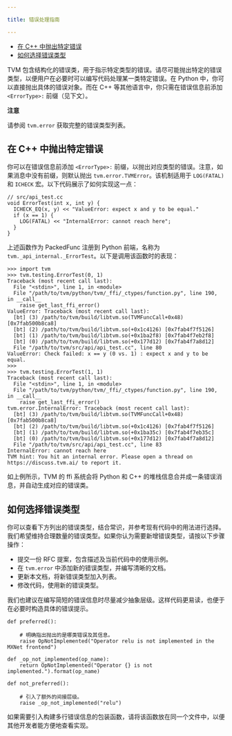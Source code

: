 ```yaml
---

title: 错误处理指南

---
```


* [在 C++ 中抛出特定错误](https://tvm.hyper.ai/docs/about/contribute/error_handling-guide#%E5%9C%A8-c-%E4%B8%AD%E6%8A%9B%E5%87%BA%E7%89%B9%E5%AE%9A%E9%94%99%E8%AF%AF)
* [如何选择错误类型](https://tvm.hyper.ai/docs/about/contribute/error_handling-guide#%E5%9C%A8-c-%E4%B8%AD%E6%8A%9B%E5%87%BA%E7%89%B9%E5%AE%9A%E9%94%99%E8%AF%AF)


 TVM 包含结构化的错误类，用于指示特定类型的错误。请尽可能抛出特定的错误类型，以便用户在必要时可以编写代码处理某一类特定错误。在 Python 中，你可以直接抛出具体的错误对象。而在 C++ 等其他语言中，你只需在错误信息前添加 `<ErrorType>:` 前缀（见下文）。

**注意**

 请参阅 `tvm.error` 获取完整的错误类型列表。


## 在 C++ 中抛出特定错误


 你可以在错误信息前添加 `<ErrorType>:` 前缀，以抛出对应类型的错误。注意，如果消息中没有前缀，则默认抛出 `tvm.error.TVMError`。该机制适用于 `LOG(FATAL)` 和 `ICHECK` 宏。以下代码展示了如何实现这一点：

```plain
// src/api_test.cc
void ErrorTest(int x, int y) {
  ICHECK_EQ(x, y) << "ValueError: expect x and y to be equal."
  if (x == 1) {
    LOG(FATAL) << "InternalError: cannot reach here";
  }
}
```


 上述函数作为 PackedFunc 注册到 Python 前端，名称为 `tvm._api_internal._ErrorTest`。以下是调用该函数时的表现：

```plain
>>> import tvm
>>> tvm.testing.ErrorTest(0, 1)
Traceback (most recent call last):
  File "<stdin>", line 1, in <module>
  File "/path/to/tvm/python/tvm/_ffi/_ctypes/function.py", line 190, in __call__
    raise get_last_ffi_error()
ValueError: Traceback (most recent call last):
  [bt] (3) /path/to/tvm/build/libtvm.so(TVMFuncCall+0x48) [0x7fab500b8ca8]
  [bt] (2) /path/to/tvm/build/libtvm.so(+0x1c4126) [0x7fab4f7f5126]
  [bt] (1) /path/to/tvm/build/libtvm.so(+0x1ba2f8) [0x7fab4f7eb2f8]
  [bt] (0) /path/to/tvm/build/libtvm.so(+0x177d12) [0x7fab4f7a8d12]
  File "/path/to/tvm/src/api/api_test.cc", line 80
ValueError: Check failed: x == y (0 vs. 1) : expect x and y to be equal.
>>>
>>> tvm.testing.ErrorTest(1, 1)
Traceback (most recent call last):
  File "<stdin>", line 1, in <module>
  File "/path/to/tvm/python/tvm/_ffi/_ctypes/function.py", line 190, in __call__
    raise get_last_ffi_error()
tvm.error.InternalError: Traceback (most recent call last):
  [bt] (3) /path/to/tvm/build/libtvm.so(TVMFuncCall+0x48) [0x7fab500b8ca8]
  [bt] (2) /path/to/tvm/build/libtvm.so(+0x1c4126) [0x7fab4f7f5126]
  [bt] (1) /path/to/tvm/build/libtvm.so(+0x1ba35c) [0x7fab4f7eb35c]
  [bt] (0) /path/to/tvm/build/libtvm.so(+0x177d12) [0x7fab4f7a8d12]
  File "/path/to/tvm/src/api/api_test.cc", line 83
InternalError: cannot reach here
TVM hint: You hit an internal error. Please open a thread on https://discuss.tvm.ai/ to report it.
```


 如上例所示，TVM 的 ffi 系统会将 Python 和 C++ 的堆栈信息合并成一条错误消息，并自动生成对应的错误类。

## 如何选择错误类型


 你可以查看下方列出的错误类型，结合常识，并参考现有代码中的用法进行选择。我们希望维持合理数量的错误类型。如果你认为需要新增错误类型，请按以下步骤操作：
*  提交一份 RFC 提案，包含描述及当前代码中的使用示例。 
*  在 `tvm.error` 中添加新的错误类型，并编写清晰的文档。 
*   更新本文档，将新错误类型加入列表。 
*   修改代码，使用新的错误类型。 


 我们也建议在编写简短的错误信息时尽量减少抽象层级。这样代码更易读，也便于在必要时构造具体的错误提示。

```plain
def preferred():
    
    # 明确指出抛出的是哪类错误及其信息。
    raise OpNotImplemented("Operator relu is not implemented in the MXNet frontend")

def _op_not_implemented(op_name):
    return OpNotImplemented("Operator {} is not implemented.").format(op_name)

def not_preferred():
    
    # 引入了额外的间接层级。
    raise _op_not_implemented("relu")
```


 如果需要引入构建多行错误信息的包装函数，请将该函数放在同一个文件中，以便其他开发者能方便地查看实现。


